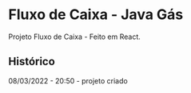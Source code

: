 # Fluxo de Caixa - Java Gás

Projeto Fluxo de Caixa - Feito em React.

## Histórico

08/03/2022 - 20:50 - projeto criado
